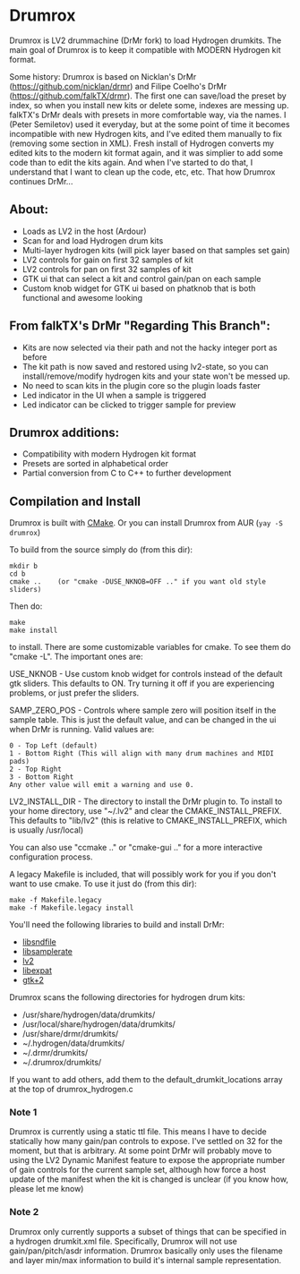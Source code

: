 Drumrox
=======

Drumrox is LV2 drummachine (DrMr fork) to load Hydrogen drumkits. The main goal of Drumrox is to keep it compatible with MODERN Hydrogen kit format.

Some history: Drumrox is based on Nicklan's DrMr (https://github.com/nicklan/drmr) and Filipe Coelho's DrMr (https://github.com/falkTX/drmr). The first one can save/load the preset by index, so when you install new kits or delete some, indexes are messing up. falkTX's DrMr deals with presets in more comfortable way, via the names. I (Peter Semiletov) used it everyday, but at the some point of time it becomes incompatible with new Hydrogen kits, and I've edited them manually to fix (removing some section in XML). Fresh install of Hydrogen converts my edited kits to the modern kit format again, and it was simplier to add some code than to edit the kits again. And when I've started to do that, I understand that I want to clean up the code, etc, etc. That how Drumrox continues DrMr...


About:
-----

- Loads as LV2 in the host (Ardour)
- Scan for and load Hydrogen drum kits
- Multi-layer hydrogen kits (will pick layer based on that samples set gain)
- LV2 controls for gain on first 32 samples of kit
- LV2 controls for pan on first 32 samples of kit
- GTK ui that can select a kit and control gain/pan on each sample
- Custom knob widget for GTK ui based on phatknob that is both functional and awesome looking

From falkTX's DrMr "Regarding This Branch":
-------------------------------------------

- Kits are now selected via their path and not the hacky integer port as before
- The kit path is now saved and restored using lv2-state, so you can install/remove/modify hydrogen kits and your state won't be messed up.
- No need to scan kits in the plugin core so the plugin loads faster
- Led indicator in the UI when a sample is triggered
- Led indicator can be clicked to trigger sample for preview


Drumrox additions:
------------------

- Compatibility with modern Hydrogen kit format
- Presets are sorted in alphabetical order
- Partial conversion from C to C++ to further development


Compilation and Install
-----------------------
Drumrox is built with [CMake](http://www.cmake.org). Or you can install Drumrox from AUR (``yay -S drumrox``)

To build from the source simply do (from this dir):

    mkdir b
    cd b
    cmake ..    (or "cmake -DUSE_NKNOB=OFF .." if you want old style sliders)

Then do:

    make
    make install

to install.  There are some customizable variables for cmake.  To see them do "cmake -L".  The important ones are:

USE_NKNOB - Use custom knob widget for controls instead of the default gtk sliders.  This defaults to ON.  Try turning it off if you are experiencing problems, or just prefer the sliders.

SAMP_ZERO_POS - Controls where sample zero will position itself in the sample table.  This is just the default value, and can be changed in the ui when DrMr is running.  Valid values are:

    0 - Top Left (default)
    1 - Bottom Right (This will align with many drum machines and MIDI pads)
    2 - Top Right
    3 - Bottom Right
    Any other value will emit a warning and use 0.

LV2_INSTALL_DIR - The directory to install the DrMr plugin to. To install to your home directory, use "~/.lv2" and clear the CMAKE_INSTALL_PREFIX. This defaults to "lib/lv2" (this is relative to CMAKE_INSTALL_PREFIX, which is usually /usr/local)

You can also use "ccmake .." or "cmake-gui .." for a more interactive configuration process.

A legacy Makefile is included, that will possibly work for you if you don't want to use cmake.  To use it just do (from this dir):

    make -f Makefile.legacy
    make -f Makefile.legacy install

You'll need the following libraries to build and install DrMr:

- [libsndfile](http://www.mega-nerd.com/libsndfile/)
- [libsamplerate](http://www.mega-nerd.com/SRC/index.html)
- [lv2](http://lv2plug.in/)
- [libexpat](http://expat.sourceforge.net)
- [gtk+2](http://www.gtk.org)

Drumrox scans the following directories for hydrogen drum kits:

- /usr/share/hydrogen/data/drumkits/
- /usr/local/share/hydrogen/data/drumkits/
- /usr/share/drmr/drumkits/
- ~/.hydrogen/data/drumkits/
- ~/.drmr/drumkits/
- ~/.drumrox/drumkits/

If you want to add others, add them to the default_drumkit_locations array at the top of drumrox_hydrogen.c

### Note 1
Drumrox is currently using a static ttl file.  This means I have to decide statically how many gain/pan controls to expose.  I've settled on 32 for the moment, but that is arbitrary.  At some point DrMr will probably move to using the LV2 Dynamic Manifest feature to expose the appropriate number of gain controls for the current sample set, although how force a host update of the manifest when the kit is changed is unclear (if you know how, please let me know)

### Note 2
Drumrox only currently supports a subset of things that can be specified in a hydrogen drumkit.xml file.  Specifically, Drumrox will not use gain/pan/pitch/asdr information.  Drumrox basically only uses the filename and layer min/max information to build it's internal sample representation.
